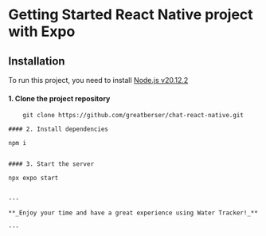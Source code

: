 # Getting Started React Native project with Expo

## Installation

To run this project, you need to install <a href="https://nodejs.org/en">Node.js v20.12.2</a>

#### 1. Clone the project repository

```
    git clone https://github.com/greatberser/chat-react-native.git

#### 2. Install dependencies

```

    npm i

```

#### 3. Start the server

```

    npx expo start

```

---

**_Enjoy your time and have a great experience using Water Tracker!_**

---
```
